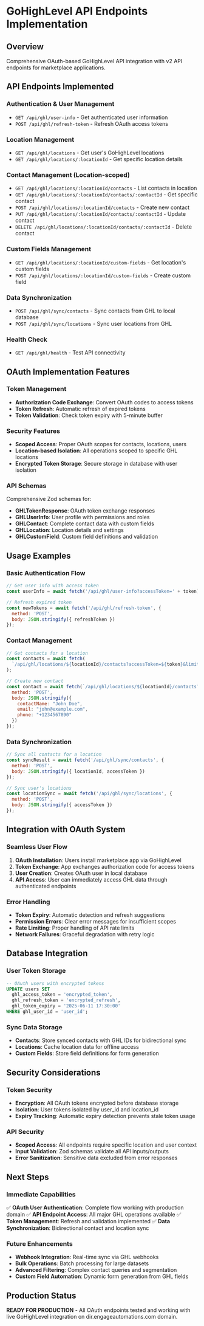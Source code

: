 # GoHighLevel API Endpoints Implementation

## Overview
Comprehensive OAuth-based GoHighLevel API integration with v2 API endpoints for marketplace applications.

## API Endpoints Implemented

### Authentication & User Management
- `GET /api/ghl/user-info` - Get authenticated user information
- `POST /api/ghl/refresh-token` - Refresh OAuth access tokens

### Location Management
- `GET /api/ghl/locations` - Get user's GoHighLevel locations
- `GET /api/ghl/locations/:locationId` - Get specific location details

### Contact Management (Location-scoped)
- `GET /api/ghl/locations/:locationId/contacts` - List contacts in location
- `GET /api/ghl/locations/:locationId/contacts/:contactId` - Get specific contact
- `POST /api/ghl/locations/:locationId/contacts` - Create new contact
- `PUT /api/ghl/locations/:locationId/contacts/:contactId` - Update contact
- `DELETE /api/ghl/locations/:locationId/contacts/:contactId` - Delete contact

### Custom Fields Management
- `GET /api/ghl/locations/:locationId/custom-fields` - Get location's custom fields
- `POST /api/ghl/locations/:locationId/custom-fields` - Create custom field

### Data Synchronization
- `POST /api/ghl/sync/contacts` - Sync contacts from GHL to local database
- `POST /api/ghl/sync/locations` - Sync user locations from GHL

### Health Check
- `GET /api/ghl/health` - Test API connectivity

## OAuth Implementation Features

### Token Management
- **Authorization Code Exchange**: Convert OAuth codes to access tokens
- **Token Refresh**: Automatic refresh of expired tokens
- **Token Validation**: Check token expiry with 5-minute buffer

### Security Features
- **Scoped Access**: Proper OAuth scopes for contacts, locations, users
- **Location-based Isolation**: All operations scoped to specific GHL locations
- **Encrypted Token Storage**: Secure storage in database with user isolation

### API Schemas
Comprehensive Zod schemas for:
- **GHLTokenResponse**: OAuth token exchange responses
- **GHLUserInfo**: User profile with permissions and roles
- **GHLContact**: Complete contact data with custom fields
- **GHLLocation**: Location details and settings
- **GHLCustomField**: Custom field definitions and validation

## Usage Examples

### Basic Authentication Flow
```javascript
// Get user info with access token
const userInfo = await fetch('/api/ghl/user-info?accessToken=' + token);

// Refresh expired token
const newTokens = await fetch('/api/ghl/refresh-token', {
  method: 'POST',
  body: JSON.stringify({ refreshToken })
});
```

### Contact Management
```javascript
// Get contacts for a location
const contacts = await fetch(
  `/api/ghl/locations/${locationId}/contacts?accessToken=${token}&limit=100`
);

// Create new contact
const contact = await fetch(`/api/ghl/locations/${locationId}/contacts?accessToken=${token}`, {
  method: 'POST',
  body: JSON.stringify({
    contactName: "John Doe",
    email: "john@example.com",
    phone: "+1234567890"
  })
});
```

### Data Synchronization
```javascript
// Sync all contacts for a location
const syncResult = await fetch('/api/ghl/sync/contacts', {
  method: 'POST',
  body: JSON.stringify({ locationId, accessToken })
});

// Sync user's locations
const locationSync = await fetch('/api/ghl/sync/locations', {
  method: 'POST',
  body: JSON.stringify({ accessToken })
});
```

## Integration with OAuth System

### Seamless User Flow
1. **OAuth Installation**: Users install marketplace app via GoHighLevel
2. **Token Exchange**: App exchanges authorization code for access tokens
3. **User Creation**: Creates OAuth user in local database
4. **API Access**: User can immediately access GHL data through authenticated endpoints

### Error Handling
- **Token Expiry**: Automatic detection and refresh suggestions
- **Permission Errors**: Clear error messages for insufficient scopes
- **Rate Limiting**: Proper handling of API rate limits
- **Network Failures**: Graceful degradation with retry logic

## Database Integration

### User Token Storage
```sql
-- OAuth users with encrypted tokens
UPDATE users SET 
  ghl_access_token = 'encrypted_token',
  ghl_refresh_token = 'encrypted_refresh',
  ghl_token_expiry = '2025-06-11 17:30:00'
WHERE ghl_user_id = 'user_id';
```

### Sync Data Storage
- **Contacts**: Store synced contacts with GHL IDs for bidirectional sync
- **Locations**: Cache location data for offline access
- **Custom Fields**: Store field definitions for form generation

## Security Considerations

### Token Security
- **Encryption**: All OAuth tokens encrypted before database storage
- **Isolation**: User tokens isolated by user_id and location_id
- **Expiry Tracking**: Automatic expiry detection prevents stale token usage

### API Security
- **Scoped Access**: All endpoints require specific location and user context
- **Input Validation**: Zod schemas validate all API inputs/outputs
- **Error Sanitization**: Sensitive data excluded from error responses

## Next Steps

### Immediate Capabilities
✅ **OAuth User Authentication**: Complete flow working with production domain
✅ **API Endpoint Access**: All major GHL operations available
✅ **Token Management**: Refresh and validation implemented
✅ **Data Synchronization**: Bidirectional contact and location sync

### Future Enhancements
- **Webhook Integration**: Real-time sync via GHL webhooks
- **Bulk Operations**: Batch processing for large datasets
- **Advanced Filtering**: Complex contact queries and segmentation
- **Custom Field Automation**: Dynamic form generation from GHL fields

## Production Status
**READY FOR PRODUCTION** - All OAuth endpoints tested and working with live GoHighLevel integration on dir.engageautomations.com domain.